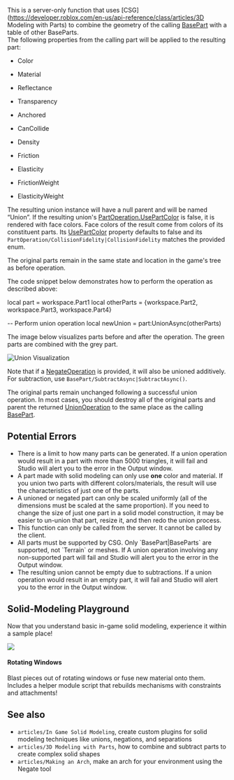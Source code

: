 This is a server-only function that uses [CSG](https://developer.roblox.com/en-us/api-reference/class/articles/3D Modeling with Parts) to combine the geometry of the calling [BasePart](https://developer.roblox.com/en-us/api-reference/class/BasePart) with a table of other BaseParts.  
The following properties from the calling part will be applied to the resulting part:

*   Color
*   Material
*   Reflectance
*   Transparency

*   Anchored
*   CanCollide
*   Density
*   Friction

*   Elasticity
*   FrictionWeight
*   ElasticityWeight

The resulting union instance will have a null parent and will be named “Union”. If the resulting union's [PartOperation.UsePartColor](https://developer.roblox.com/en-us/api-reference/property/PartOperation/UsePartColor) is false, it is rendered with face colors. Face colors of the result come from colors of its constituent parts. Its [UsePartColor](https://developer.roblox.com/en-us/api-reference/property/PartOperation/UsePartColor) property defaults to false and its `PartOperation/CollisionFidelity|CollisionFidelity` matches the provided enum.

The original parts remain in the same state and location in the game's tree as before operation.

The code snippet below demonstrates how to perform the operation as described above:

local part = workspace.Part1
local otherParts = {workspace.Part2, workspace.Part3, workspace.Part4}
 
-- Perform union operation
local newUnion = part:UnionAsync(otherParts)

The image below visualizes parts before and after the operation. The green parts are combined with the grey part.

![Union Visualization](https://developer.roblox.com/assets/bltca314c0a724d0212/UnionAsync.jpg)

Note that if a [NegateOperation](https://developer.roblox.com/en-us/api-reference/class/NegateOperation) is provided, it will also be unioned additively. For subtraction, use `BasePart/SubtractAsync|SubtractAsync()`.

The original parts remain unchanged following a successful union operation. In most cases, you should destroy all of the original parts and parent the returned [UnionOperation](https://developer.roblox.com/en-us/api-reference/class/UnionOperation) to the same place as the calling [BasePart](https://developer.roblox.com/en-us/api-reference/class/BasePart).

Potential Errors
----------------

*   There is a limit to how many parts can be generated. If a union operation would result in a part with more than 5000 triangles, it will fail and Studio will alert you to the error in the Output window.
*   A part made with solid modeling can only use **one** color and material. If you union two parts with different colors/materials, the result will use the characteristics of just one of the parts.
*   A unioned or negated part can only be scaled uniformly (all of the dimensions must be scaled at the same proportion). If you need to change the size of just one part in a solid model construction, it may be easier to un-union that part, resize it, and then redo the union process.
*   This function can only be called from the server. It cannot be called by the client.
*   All parts must be supported by CSG. Only \`BasePart|BaseParts\` are supported, not \`Terrain\` or meshes. If A union operation involving any non-supported part will fail and Studio will alert you to the error in the Output window.
*   The resulting union cannot be empty due to subtractions. If a union operation would result in an empty part, it will fail and Studio will alert you to the error in the Output window.

Solid-Modeling Playground
-------------------------

Now that you understand basic in-game solid modeling, experience it within a sample place!

[![](https://developer.roblox.com/assets/blt5a9c2e3521e643da/In-Game-CSG-Playground1.jpg)](https://www.roblox.com/games/2309627316/Rotating-Windows)

#### Rotating Windows

Blast pieces out of rotating windows or fuse new material onto them. Includes a helper module script that rebuilds mechanisms with constraints and attachments!

See also
--------

*   `articles/In Game Solid Modeling`, create custom plugins for solid modeling techniques like unions, negations, and separations
*   `articles/3D Modeling with Parts`, how to combine and subtract parts to create complex solid shapes
*   `articles/Making an Arch`, make an arch for your environment using the Negate tool